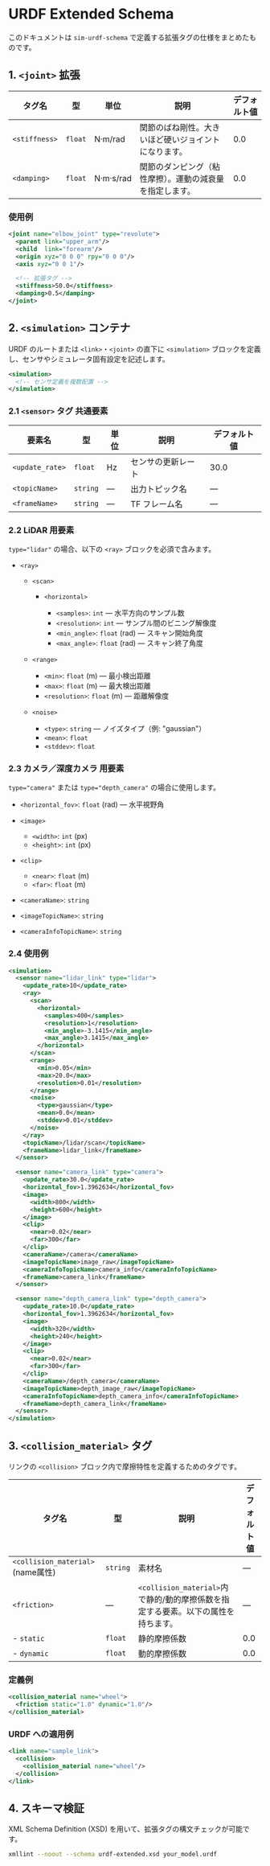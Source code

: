 # URDF Extended Schema

このドキュメントは `sim-urdf-schema` で定義する拡張タグの仕様をまとめたものです。

## 1. `<joint>` 拡張

| タグ名           | 型       | 単位        | 説明                           | デフォルト値 |
| ------------- | ------- | --------- | ---------------------------- | ------ |
| `<stiffness>` | `float` | N·m/rad   | 関節のばね剛性。大きいほど硬いジョイントになります。   | 0.0    |
| `<damping>`   | `float` | N·m·s/rad | 関節のダンピング（粘性摩擦）。運動の減衰量を指定します。 | 0.0    |

### 使用例

```xml
<joint name="elbow_joint" type="revolute">
  <parent link="upper_arm"/>
  <child  link="forearm"/>
  <origin xyz="0 0 0" rpy="0 0 0"/>
  <axis xyz="0 0 1"/>

  <!-- 拡張タグ -->
  <stiffness>50.0</stiffness>
  <damping>0.5</damping>
</joint>
```

## 2. `<simulation>` コンテナ

URDF のルートまたは `<link>`・`<joint>` の直下に `<simulation>` ブロックを定義し、センサやシミュレータ固有設定を記述します。

```xml
<simulation>
  <!-- センサ定義を複数配置 -->
</simulation>
```

### 2.1 `<sensor>` タグ 共通要素

| 要素名             | 型        | 単位 | 説明        | デフォルト値 |
| --------------- | -------- | -- | --------- | ------ |
| `<update_rate>` | `float`  | Hz | センサの更新レート | 30.0   |
| `<topicName>`   | `string` | —  | 出力トピック名   | —      |
| `<frameName>`   | `string` | —  | TF フレーム名  | —      |

### 2.2 LiDAR 用要素

`type="lidar"` の場合、以下の `<ray>` ブロックを必須で含みます。

* `<ray>`

  * `<scan>`

    * `<horizontal>`

      * `<samples>`: `int` ― 水平方向のサンプル数
      * `<resolution>`: `int` ― サンプル間のビニング解像度
      * `<min_angle>`: `float` (rad) ― スキャン開始角度
      * `<max_angle>`: `float` (rad) ― スキャン終了角度
  * `<range>`

    * `<min>`: `float` (m) ― 最小検出距離
    * `<max>`: `float` (m) ― 最大検出距離
    * `<resolution>`: `float` (m) ― 距離解像度
  * `<noise>`

    * `<type>`: `string` ― ノイズタイプ（例: "gaussian"）
    * `<mean>`: `float`
    * `<stddev>`: `float`

### 2.3 カメラ／深度カメラ 用要素

`type="camera"` または `type="depth_camera"` の場合に使用します。

* `<horizontal_fov>`: `float` (rad) ― 水平視野角
* `<image>`

  * `<width>`: `int` (px)
  * `<height>`: `int` (px)
* `<clip>`

  * `<near>`: `float` (m)
  * `<far>`: `float` (m)
* `<cameraName>`: `string`
* `<imageTopicName>`: `string`
* `<cameraInfoTopicName>`: `string`

### 2.4 使用例

```xml
<simulation>
  <sensor name="lidar_link" type="lidar">
    <update_rate>10</update_rate>
    <ray>
      <scan>
        <horizontal>
          <samples>400</samples>
          <resolution>1</resolution>
          <min_angle>-3.1415</min_angle>
          <max_angle>3.1415</max_angle>
        </horizontal>
      </scan>
      <range>
        <min>0.05</min>
        <max>20.0</max>
        <resolution>0.01</resolution>
      </range>
      <noise>
        <type>gaussian</type>
        <mean>0.0</mean>
        <stddev>0.01</stddev>
      </noise>
    </ray>
    <topicName>/lidar/scan</topicName>
    <frameName>lidar_link</frameName>
  </sensor>

  <sensor name="camera_link" type="camera">
    <update_rate>30.0</update_rate>
    <horizontal_fov>1.3962634</horizontal_fov>
    <image>
      <width>800</width>
      <height>600</height>
    </image>
    <clip>
      <near>0.02</near>
      <far>300</far>
    </clip>
    <cameraName>/camera</cameraName>
    <imageTopicName>image_raw</imageTopicName>
    <cameraInfoTopicName>camera_info</cameraInfoTopicName>
    <frameName>camera_link</frameName>
  </sensor>

  <sensor name="depth_camera_link" type="depth_camera">
    <update_rate>10.0</update_rate>
    <horizontal_fov>1.3962634</horizontal_fov>
    <image>
      <width>320</width>
      <height>240</height>
    </image>
    <clip>
      <near>0.02</near>
      <far>300</far>
    </clip>
    <cameraName>/depth_camera</cameraName>
    <imageTopicName>depth_image_raw</imageTopicName>
    <cameraInfoTopicName>depth_camera_info</cameraInfoTopicName>
    <frameName>depth_camera_link</frameName>
  </sensor>
</simulation>
```

## 3. `<collision_material>` タグ

リンクの `<collision>` ブロック内で摩擦特性を定義するためのタグです。

| タグ名                             | 型        | 説明                                                   | デフォルト値 |
| ------------------------------- | -------- | ---------------------------------------------------- | ------ |
| `<collision_material>` (name属性) | `string` | 素材名                                                  | —      |
| `<friction>`                    | —        | `<collision_material>`内で静的/動的摩擦係数を指定する要素。以下の属性を持ちます。 | —      |
| - `static`                      | `float`  | 静的摩擦係数                                               | 0.0    |
| - `dynamic`                     | `float`  | 動的摩擦係数                                               | 0.0    |

### 定義例

```xml
<collision_material name="wheel">
  <friction static="1.0" dynamic="1.0"/>
</collision_material>
```

### URDF への適用例

```xml
<link name="sample_link">
  <collision>
    <collision_material name="wheel"/>
  </collision>
</link>
```

## 4. スキーマ検証

XML Schema Definition (XSD) を用いて、拡張タグの構文チェックが可能です。

```bash
xmllint --noout --schema urdf-extended.xsd your_model.urdf
```
